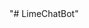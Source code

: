 <!-- This engaging chatbot leverages the power of Large Language Models (LLMs) to provide informative and comprehensive conversations. It seamlessly integrates Replicate for streamlined model access and Streamlit for a user-friendly interface.

At its core, the chatbot utilizes OpenAI's API, requiring an authentication key to function. This key grants access to OpenAI's powerful LLMs, enabling the chatbot to process information and respond to your queries in an informative way. (Remember to replace 'YOUR_OPENAI_API_KEY' with your actual key when using the code).

The chatbot excels in various domains, including:

Answering your questions in an informative way, even if they are open ended, challenging, or strange.
Generating different creative text formats, like poems, code, scripts, musical pieces, email, letters, etc.
Trying its best to follow your instructions and complete your requests thoughtfully.
Furthermore, the chatbot can be fine-tuned on specific datasets to enhance its capabilities in particular domains. This allows for customization and specialization based on your unique needs.

With its advanced features and user-friendly interface, this chatbot is poised to become a valuable tool for anyone seeking informative and engaging conversation.  -->"# LimeChatBot" 
